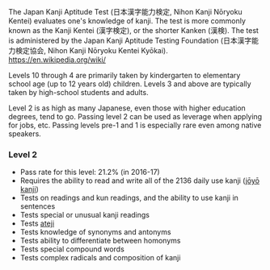 The Japan Kanji Aptitude Test (日本漢字能力検定, Nihon Kanji Nōryoku Kentei) evaluates one's knowledge of kanji. The test is more commonly known as the Kanji Kentei (漢字検定), or the shorter Kanken (漢検). The test is administered by the Japan Kanji Aptitude Testing Foundation (日本漢字能力検定協会, Nihon Kanji Nōryoku Kentei Kyōkai).
https://en.wikipedia.org/wiki/

Levels 10 through 4 are primarily taken by kindergarten to elementary school age (up to 12 years old) children. Levels 3 and above are typically taken by high-school students and adults.

Level 2 is as high as many Japanese, even those with higher education degrees, tend to go. Passing level 2 can be used as leverage when applying for jobs, etc. Passing levels pre-1 and 1 is especially rare even among native speakers.

### Level 2

- Pass rate for this level: 21.2% (in 2016-17)
- Requires the ability to read and write all of the 2136 daily use kanji ([jōyō kanji](https://en.wikipedia.org/wiki/J%C5%8Dy%C5%8D_kanji "Jōyō kanji"))
- Tests on readings and kun readings, and the ability to use kanji in sentences
- Tests special or unusual kanji readings
- Tests [ateji](https://en.wikipedia.org/wiki/Ateji "Ateji")
- Tests knowledge of synonyms and antonyms
- Tests ability to differentiate between homonyms
- Tests special compound words
- Tests complex radicals and composition of kanji